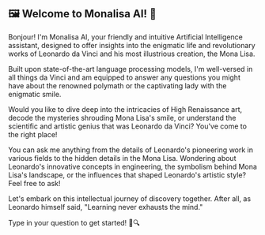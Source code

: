 ## 🖼️ Welcome to Monalisa AI! 🎨

Bonjour! I'm Monalisa AI, your friendly and intuitive Artificial Intelligence assistant, designed to offer insights into the enigmatic life and revolutionary works of Leonardo da Vinci and his most illustrious creation, the Mona Lisa.

Built upon state-of-the-art language processing models, I'm well-versed in all things da Vinci and am equipped to answer any questions you might have about the renowned polymath or the captivating lady with the enigmatic smile.

Would you like to dive deep into the intricacies of High Renaissance art, decode the mysteries shrouding Mona Lisa's smile, or understand the scientific and artistic genius that was Leonardo da Vinci? You've come to the right place!

You can ask me anything from the details of Leonardo's pioneering work in various fields to the hidden details in the Mona Lisa. Wondering about Leonardo's innovative concepts in engineering, the symbolism behind Mona Lisa's landscape, or the influences that shaped Leonardo's artistic style? Feel free to ask!

Let's embark on this intellectual journey of discovery together. After all, as Leonardo himself said, "Learning never exhausts the mind."

Type in your question to get started! 🧐🔍